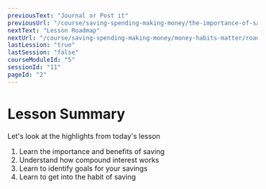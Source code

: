 ```yaml
---
previousText: "Journal or Post it"
previousUrl: "/course/saving-spending-making-money/the-importance-of-saving/journal-or-post-it"
nextText: "Lesson Roadmap"
nextUrl: "/course/saving-spending-making-money/money-habits-matter/roadmap"
lastLession: "true"
lastSession: "false"
courseModuleId: "5"
sessionId: "11"
pageId: "2"
---
```



# Lesson Summary 

<sparkle-character-intro position="right" character="jen">
Let's look at the highlights from today's lesson
</sparkle-character-intro>

1. Learn the importance and benefits of saving
2. Understand how compound interest works
3. Learn to identify goals for your savings
4. Learn to get into the habit of saving

